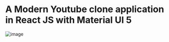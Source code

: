 # A Modern Youtube clone application in React JS with Material UI 5

![image](https://camo.githubusercontent.com/66ac3dde2d4680067eba6419455b89a5187cc4e223118570b928373d0545cf0e/68747470733a2f2f692e6962622e636f2f345235526b6d572f5468756d626e61696c2d352e706e67)
